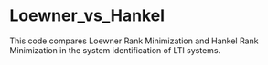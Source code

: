 # Loewner_vs_Hankel
This code compares Loewner Rank Minimization and Hankel Rank Minimization in the system identification of LTI systems.
